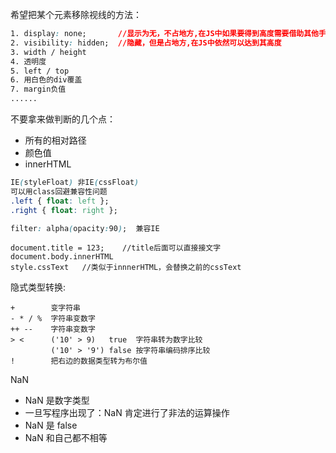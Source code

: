 
希望把某个元素移除视线的方法：

```css
1. display: none;       //显示为无，不占地方,在JS中如果要得到高度需要借助其他手段
2. visibility: hidden;  //隐藏，但是占地方,在JS中依然可以达到其高度
3. width / height
4. 透明度
5. left / top
6. 用白色的div覆盖
7. margin负值
......
```

不要拿来做判断的几个点：
* 所有的相对路径
* 颜色值
* innerHTML

```css
IE(styleFloat) 非IE(cssFloat)
可以用class回避兼容性问题
.left { float: left };
.right { float: right };

filter: alpha(opacity:90);  兼容IE
```

```
document.title = 123;    //title后面可以直接接文字
document.body.innerHTML
style.cssText   //类似于innnerHTML，会替换之前的cssText
```

隐式类型转换:
```  
+        变字符串  
- * / %  字符串变数字
++ --    字符串变数字
> <      ('10' > 9)   true  字符串转为数字比较
         ('10' > '9') false 按字符串编码排序比较
!        把右边的数据类型转为布尔值
```
NaN
* NaN 是数字类型
* 一旦写程序出现了：NaN 肯定进行了非法的运算操作
* NaN 是 false
* NaN 和自己都不相等
